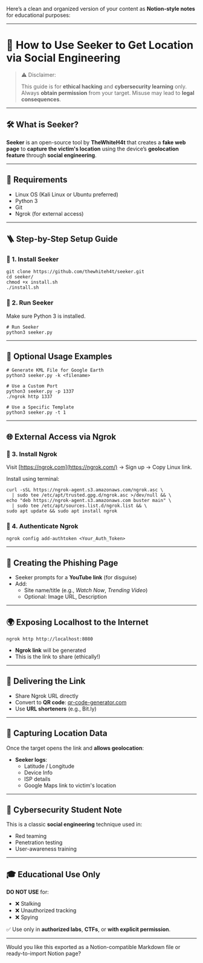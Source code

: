 Here’s a clean and organized version of your content as **Notion-style notes** for educational purposes:

---

# 📍 How to Use Seeker to Get Location via Social Engineering

> ⚠️ Disclaimer:
> 
> This guide is for **ethical hacking** and **cybersecurity learning** only. Always **obtain permission** from your target. Misuse may lead to **legal consequences**.

---

## 🛠️ What is Seeker?

**Seeker** is an open-source tool by **TheWhiteH4t** that creates a **fake web page** to **capture the victim's location** using the device’s **geolocation feature** through **social engineering**.

---

## 🧰 Requirements

- Linux OS (Kali Linux or Ubuntu preferred)
- Python 3
- Git
- Ngrok (for external access)

---

## 🪜 Step-by-Step Setup Guide

### 🔹 1. Install Seeker

```Shell
git clone https://github.com/thewhiteh4t/seeker.git
cd seeker/
chmod +x install.sh
./install.sh
```

### 🔹 2. Run Seeker

Make sure Python 3 is installed.

```Shell
# Run Seeker
python3 seeker.py
```

---

## 🔧 Optional Usage Examples

```Shell
# Generate KML File for Google Earth
python3 seeker.py -k <filename>

# Use a Custom Port
python3 seeker.py -p 1337
./ngrok http 1337

# Use a Specific Template
python3 seeker.py -t 1
```

---

## 🌐 External Access via Ngrok

### 🔹 3. Install Ngrok

Visit [https://ngrok.com](https://ngrok.com/) → Sign up → Copy Linux link.

Install using terminal:

```Shell
curl -sSL https://ngrok-agent.s3.amazonaws.com/ngrok.asc \
  | sudo tee /etc/apt/trusted.gpg.d/ngrok.asc >/dev/null && \
echo "deb https://ngrok-agent.s3.amazonaws.com buster main" \
  | sudo tee /etc/apt/sources.list.d/ngrok.list && \
sudo apt update && sudo apt install ngrok
```

### 🔹 4. Authenticate Ngrok

```Shell
ngrok config add-authtoken <Your_Auth_Token>
```

---

## 🎯 Creating the Phishing Page

- Seeker prompts for a **YouTube link** (for disguise)
- Add:
    - Site name/title (e.g., _Watch Now_, _Trending Video_)
    - Optional: Image URL, Description

---

## 🌍 Exposing Localhost to the Internet

```Shell
ngrok http http://localhost:8080
```

- **Ngrok link** will be generated
- This is the link to share (ethically!)

---

## 📲 Delivering the Link

- Share Ngrok URL directly
- Convert to **QR code**: [qr-code-generator.com](https://www.qr-code-generator.com/)
- Use **URL shorteners** (e.g., Bit.ly)

---

## 📌 Capturing Location Data

Once the target opens the link and **allows geolocation**:

- **Seeker logs**:
    - Latitude / Longitude
    - Device Info
    - ISP details
    - Google Maps link to victim's location

---

## 📘 Cybersecurity Student Note

This is a classic **social engineering** technique used in:

- Red teaming
- Penetration testing
- User-awareness training

---

## 🎓 Educational Use Only

**DO NOT USE** for:

- ❌ Stalking
- ❌ Unauthorized tracking
- ❌ Spying

✅ Use only in **authorized labs**, **CTFs**, or **with explicit permission**.

---

Would you like this exported as a Notion-compatible Markdown file or ready-to-import Notion page?
